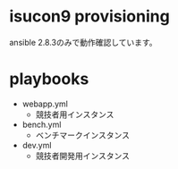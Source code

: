 # isucon9 provisioning

ansible 2.8.3のみで動作確認しています。

# playbooks

- webapp.yml
  - 競技者用インスタンス
- bench.yml
  - ベンチマークインスタンス
- dev.yml
  - 競技者開発用インスタンス
